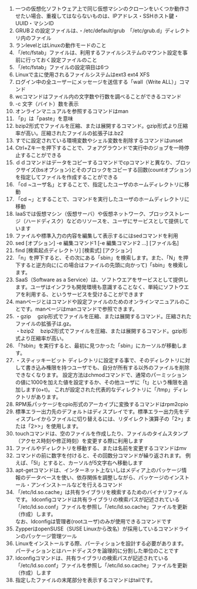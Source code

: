 1. 一つの仮想化ソフトウェア上で同じ仮想マシンのクローンをいくつか動作させたい場合、重複してはならないものは、IPアドレス・SSHホスト鍵・UUID・マシンID
2. GRUB２の設定ファイルは、・/etc/default/grub　「/etc/grub.d」ディレクトリ内のファイル
3. ランlevelとはLinuxの動作モードのこと
4. 「/etc/fstab」ファイルは、利用するファイルシステムのマウント設定を事前に行っておく設定ファイルのこと
5. 「/etc/fstab」ファイルの設定項目は6つ
6. Linuxで主に使用されるファイルシステムはext3 ext4 XFS
7. ログイン中の全ユーザーにメッセージを送信する「wall（Write ALL）」コマンド
8. wcコマンドはファイル内の文字数や行数を調べることができるコマンド
9. -c 文字（バイト）数を表示
10. オンラインマニュアルを参照するコマンドはman
11. 「p」は「paste」を意味
12. bzip2形式でファイルを圧縮、または展開するコマンド。gzip形式より圧縮率が高い。圧縮されたファイルの拡張子は.bz2
13. すでに設定されている環境変数やシェル変数を削除するコマンドはunset
14. Ctrl+Zキーを押下することで、フォアグラウンドで実行中のジョブを一時停止することができる
15. ｄｄコマンドはデータをコピーするコマンドでcpコマンドと異なり、ブロックサイズ(bsオプション)とそのブロックをコピーする回数(countオプション)を指定してファイルを作成することができる
16. 「cd ~ユーザ名」とすることで、指定したユーザのホームディレクトリに移動
17. 「cd ~」とすることで、コマンドを実行したユーザのホームディレクトリに移動
18. IaaSでは仮想マシン（仮想サーバ）や仮想ネットワーク、ブロックストレージ（ハードディスク）などのリソースを、ユーザにサービスとして提供しています
19. ファイルや標準入力の内容を編集して表示するにはsedコマンドを利用
20. sed [オプション] -e 編集コマンド1 [-e 編集コマンド2 ...] [ファイル名]
21. find [検索起点ディレクトリ] [検索式] [アクション]
22. 「n」を押下すると、その次にある「sbin」を検索します。また、「N」を押下すると逆方向に(この場合はファイルの先頭に向かって)「sbin」を検索します。
23. SaaS（Software as a Service）は、ソフトウエアをサービスとして提供します。ユーザはインフラも開発環境も意識することなく、単純にソフトウエアを利用する、というサービスを受けることができます
24. manページとはコマンドや設定ファイルのためのオンラインマニュアルのことです。manページはmanコマンドで参照できます。
25. ・gzip　
gzip形式でファイルを圧縮、または展開するコマンド。圧縮されたファイルの拡張子は.gz。  
・bzip2　
bzip2形式でファイルを圧縮、または展開するコマンド。gzip形式より圧縮率が高い。
26. 「?sbin」を実行すると、最初に見つかった「sbin」にカーソルが移動します。
27. ・スティッキービット
ディレクトリに設定する事で、そのディレクトリに対して書き込み権限を持つユーザでも、自分が所有する以外のファイルを削除できなくなります。
設定方法はchmodコマンドで、通常のパーミッションの値に1000を加えた値を設定するか、その他ユーザに「t」という権限を追加します(o+t)。
これが設定された代表的なディレクトリに「/tmp」ディレクトリがあります。
28. RPM系パッケージをcpio形式のアーカイブに変換するコマンドはrpm2cpio
29. 標準エラー出力先のデフォルトはディスプレイです。標準エラー出力先をディスプレイからファイルに切り替えるには、リダイレクト演算子の「2>」または「2>>」を使用します。
30. touchコマンドは、空のファイルを作成したり、ファイルのタイムスタンプ（アクセス時刻や修正時刻）を変更する際に利用します
31. ファイルやディレクトリを移動する、または名前を変更するコマンドはmv
32. コマンドの前に数字を付けると、その回数分コマンドが繰り返されます。
例えば、「5l」とすると、カーソルが5文字右へ移動します
33. apt-getコマンドは、インターネット上ないしはメディア上のパッケージ情報のデータベースを使い、依存関係を調整しながら、パッケージのインストール・アンインストールなどを行えるコマンド
34. 「/etc/ld.so.cache」は共有ライブラリを検索するためのバイナリファイルです。
ldconfigコマンドは共有ライブラリの検索パスが記述されている「/etc/ld.so.conf」ファイルを参照し「/etc/ld.so.cache」ファイルを更新（作成）します。  
なお、ldconfigは管理者(rootユーザ)のみが使用できるコマンドです  
35. ZypperはopenSUSE（SUSE Linuxから改名）が採用しているコマンドラインのパッケージ管理ツール
36. Linuxをインストールする際、パーティションを設計する必要があります。パーティションとはハードディスクを論理的に分割した単位のことです
37. ldconfigコマンドは、共有ライブラリの検索パスが記述されている「/etc/ld.so.conf」ファイルを参照し「/etc/ld.so.cache」ファイルを更新（作成）します
38. 指定したファイルの末尾部分を表示するコマンドはtailです。

